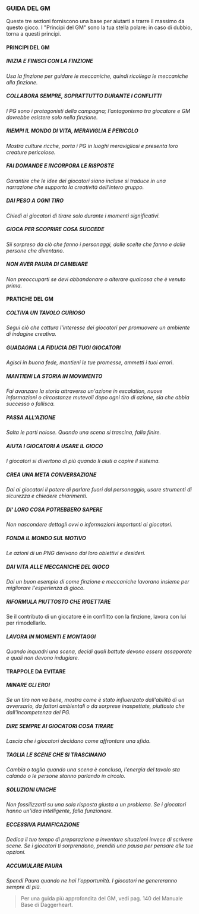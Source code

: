 ### GUIDA DEL GM
Queste tre sezioni forniscono una base per aiutarti a trarre il massimo da questo gioco. I "Principi del GM" sono la tua stella polare: in caso di dubbio, torna a questi principi.

#### PRINCIPI DEL GM

##### INIZIA E FINISCI CON LA FINZIONE
*Usa la finzione per guidare le meccaniche, quindi ricollega le meccaniche alla finzione.*

##### COLLABORA SEMPRE, SOPRATTUTTO DURANTE I CONFLITTI
*I PG sono i protagonisti della campagna; l'antagonismo tra giocatore e GM dovrebbe esistere solo nella finzione.*

##### RIEMPI IL MONDO DI VITA, MERAVIGLIA E PERICOLO
*Mostra culture ricche, porta i PG in luoghi meravigliosi e presenta loro creature pericolose.*

##### FAI DOMANDE E INCORPORA LE RISPOSTE
*Garantire che le idee dei giocatori siano incluse si traduce in una narrazione che supporta la creatività dell'intero gruppo.*

##### DAI PESO A OGNI TIRO
*Chiedi ai giocatori di tirare solo durante i momenti significativi.*

##### GIOCA PER SCOPRIRE COSA SUCCEDE
*Sii sorpreso da ciò che fanno i personaggi, dalle scelte che fanno e dalle persone che diventano.*

##### NON AVER PAURA DI CAMBIARE
*Non preoccuparti se devi abbandonare o alterare qualcosa che è venuto prima.*

#### PRATICHE DEL GM

##### COLTIVA UN TAVOLO CURIOSO
*Segui ciò che cattura l'interesse dei giocatori per promuovere un ambiente di indagine creativa.*

##### GUADAGNA LA FIDUCIA DEI TUOI GIOCATORI
*Agisci in buona fede, mantieni le tue promesse, ammetti i tuoi erro*ri.

##### MANTIENI LA STORIA IN MOVIMENTO
*Fai avanzare la storia attraverso un'azione in escalation, nuove informazioni o circostanze mutevoli dopo ogni tiro di azione, sia che abbia successo o fallisca.*

##### PASSA ALL'AZIONE
*Salta le parti noiose. Quando una scena si trascina, falla finire.*

##### AIUTA I GIOCATORI A USARE IL GIOCO
*I giocatori si divertono di più quando li aiuti a capire il sistema.*

##### CREA UNA META CONVERSAZIONE
*Dai ai giocatori il potere di parlare fuori dal personaggio, usare strumenti di sicurezza e chiedere chiarimenti.*

##### DI' LORO COSA POTREBBERO SAPERE
*Non nascondere dettagli ovvi o informazioni importanti ai giocatori.*

##### FONDA IL MONDO SUL MOTIVO
*Le azioni di un PNG derivano dai loro obiettivi e desideri.*

##### DAI VITA ALLE MECCANICHE DEL GIOCO
*Dai un buon esempio di come finzione e meccaniche lavorano insieme per migliorare l'esperienza di gioco.*

##### RIFORMULA PIUTTOSTO CHE RIGETTARE
Se il contributo di un giocatore è in conflitto con la finzione, lavora con lui per rimodellarlo.

##### LAVORA IN MOMENTI E MONTAGGI
*Quando inquadri una scena, decidi quali battute devono essere assaporate e quali non devono indugiare.*

#### TRAPPOLE DA EVITARE

##### MINARE GLI EROI
*Se un tiro non va bene, mostra come è stato influenzato dall'abilità di un avversario, da fattori ambientali o da sorprese inaspettate, piuttosto che dall'incompetenza del PG.*

##### DIRE SEMPRE AI GIOCATORI COSA TIRARE
*Lascia che i giocatori decidano come affrontare una sfida.*

##### TAGLIA LE SCENE CHE SI TRASCINANO
*Cambia o taglia quando una scena è conclusa, l'energia del tavolo sta calando o le persone stanno parlando in circolo.*

##### SOLUZIONI UNICHE
*Non fossilizzarti su una sola risposta giusta a un problema. Se i giocatori hanno un'idea intelligente, falla funzionare.*

##### ECCESSIVA PIANIFICAZIONE
*Dedica il tuo tempo di preparazione a inventare situazioni invece di scrivere scene. Se i giocatori ti sorprendono, prenditi una pausa per pensare alle tue opzioni.*

##### ACCUMULARE PAURA
*Spendi Paura quando ne hai l'opportunità. I giocatori ne genereranno sempre di più.*

> Per una guida più approfondita del GM, vedi pag. 140 del  Manuale Base di Daggerheart.